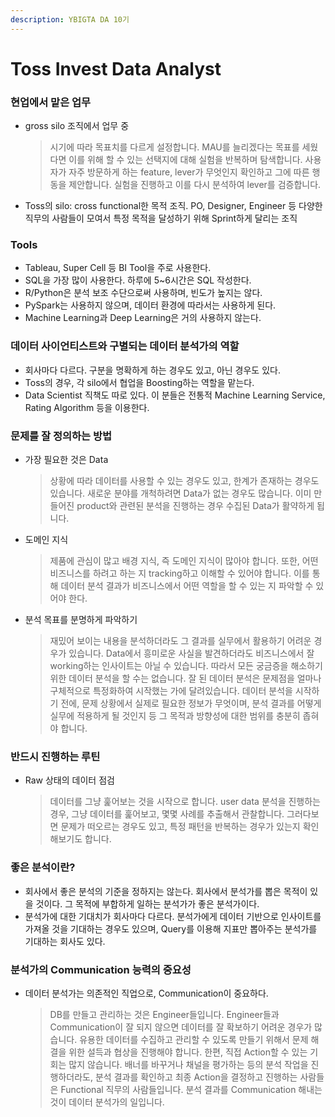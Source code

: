 ```yaml
---
description: YBIGTA DA 10기
---
```


# Toss Invest Data Analyst

### 현업에서 맡은 업무

*   gross silo 조직에서 업무 중

    > 시기에 따라 목표치를 다르게 설정합니다. MAU를 늘리겠다는 목표를 세웠다면 이를 위해 할 수 있는 선택지에 대해 실험을 반복하며 탐색합니다. 사용자가 자주 방문하게 하는 feature, lever가 무엇인지 확인하고 그에 따른 행동을 제안합니다. 실험을 진행하고 이를 다시 분석하여 lever를 검증합니다.
* Toss의 silo: cross functional한 목적 조직. PO, Designer, Engineer 등 다양한 직무의 사람들이 모여서 특정 목적을 달성하기 위해 Sprint하게 달리는 조직

### Tools

* Tableau, Super Cell 등 BI Tool을 주로 사용한다.
* SQL을 가장 많이 사용한다. 하루에 5\~6시간은 SQL 작성한다.
* R/Python은 분석 보조 수단으로써 사용하며, 빈도가 높지는 않다.
* PySpark는 사용하지 않으며, 데이터 환경에 따라서는 사용하게 된다.
* Machine Learning과 Deep Learning은 거의 사용하지 않는다.

### 데이터 사이언티스트와 구별되는 데이터 분석가의 역할

* 회사마다 다르다. 구분을 명확하게 하는 경우도 있고, 아닌 경우도 있다.
* Toss의 경우, 각 silo에서 협업을 Boosting하는 역할을 맡는다.
* Data Scientist 직책도 따로 있다. 이 분들은 전통적 Machine Learning Service, Rating Algorithm 등을 이용한다.

### 문제를 잘 정의하는 방법

*   가장 필요한 것은 Data

    > 상황에 따라 데이터를 사용할 수 있는 경우도 있고, 한계가 존재하는 경우도 있습니다. 새로운 분야를 개척하려면 Data가 없는 경우도 많습니다. 이미 만들어진 product와 관련된 분석을 진행하는 경우 수집된 Data가 활약하게 됩니다.
*   도메인 지식

    > 제품에 관심이 많고 배경 지식, 즉 도메인 지식이 많아야 합니다. 또한, 어떤 비즈니스를 하려고 하는 지 tracking하고 이해할 수 있어야 합니다. 이를 통해 데이터 분석 결과가 비즈니스에서 어떤 역할을 할 수 있는 지 파악할 수 있어야 한다.
*   분석 목표를 분명하게 파악하기

    > 재밌어 보이는 내용을 분석하더라도 그 결과를 실무에서 활용하기 어려운 경우가 있습니다. Data에서 흥미로운 사실을 발견하더라도 비즈니스에서 잘 working하는 인사이트는 아닐 수 있습니다. 따라서 모든 궁금증을 해소하기 위한 데이터 분석을 할 수는 없습니다. 잘 된 데이터 분석은 문제점을 얼마나 구체적으로 특정화하여 시작했는 가에 달려있습니다. 데이터 분석을 시작하기 전에, 문제 상황에서 실제로 필요한 정보가 무엇이며, 분석 결과를 어떻게 실무에 적용하게 될 것인지 등 그 목적과 방향성에 대한 범위를 충분히 좁혀야 합니다.

### 반드시 진행하는 루틴

*   Raw 상태의 데이터 점검

    > 데이터를 그냥 훑어보는 것을 시작으로 합니다. user data 분석을 진행하는 경우, 그냥 데이터를 훑어보고, 몇몇 사례를 추출해서 관찰합니다. 그러다보면 문제가 떠오르는 경우도 있고, 특정 패턴을 반복하는 경우가 있는지 확인해보기도 합니다.

### 좋은 분석이란?

* 회사에서 좋은 분석의 기준을 정하지는 않는다. 회사에서 분석가를 뽑은 목적이 있을 것이다. 그 목적에 부합하게 일하는 분석가가 좋은 분석가이다.
* 분석가에 대한 기대치가 회사마다 다르다. 분석가에게 데이터 기반으로 인사이트를 가져올 것을 기대하는 경우도 있으며, Query를 이용해 지표만 뽑아주는 분석가를 기대하는 회사도 있다.

### 분석가의 Communication 능력의 중요성

*   데이터 분석가는 의존적인 직업으로, Communication이 중요하다.

    > DB를 만들고 관리하는 것은 Engineer들입니다. Engineer들과 Communication이 잘 되지 않으면 데이터를 잘 확보하기 어려운 경우가 많습니다. 유용한 데이터를 수집하고 관리할 수 있도록 만들기 위해서 문제 해결을 위한 설득과 협상을 진행해야 합니다. 한편, 직접 Action할 수 있는 기회는 많지 않습니다. 배너를 바꾸거나 채널을 평가하는 등의 분석 작업을 진행하더라도, 분석 결과를 확인하고 최종 Action을 결정하고 진행하는 사람들은 Functional 직무의 사람들입니다. 분석 결과를 Communication 해내는 것이 데이터 분석가의 일입니다.

